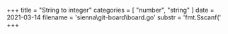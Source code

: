 +++
title = "String to integer"
categories = [ "number", "string" ]
date = 2021-03-14
filename = 'sienna\git-board\board.go'
substr = 'fmt.Sscanf('
+++
